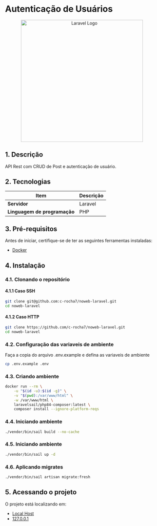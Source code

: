 # Autenticação de Usuários

<p align="center"><a href="https://laravel.com" target="_blank"><img src="https://raw.githubusercontent.com/laravel/art/master/logo-lockup/5%20SVG/2%20CMYK/1%20Full%20Color/laravel-logolockup-cmyk-red.svg" width="400" alt="Laravel Logo"></a></p>

## 1. Descrição

API Rest com CRUD de Post e autenticação de usuário.

## 2. Tecnologias

| Item                         | Descrição |
| ---------------------------- | --------- |
| **Servidor**                 | Laravel   |
| **Linguagem de programação** | PHP       |

## 3. Pré-requisitos

Antes de iniciar, certifique-se de ter as seguintes ferramentas instaladas:

-   [Docker](https://www.docker.com/)

## 4. Instalação

### 4.1. Clonando o repositório

#### 4.1.1 Caso SSH

```bash
git clone git@github.com:c-rocha7/noweb-laravel.git
cd noweb-laravel
```
#### 4.1.2 Caso HTTP

```bash
git clone https://github.com/c-rocha7/noweb-laravel.git
cd noweb-laravel
```

### 4.2. Configuração das variaveis de ambiente
Faça a copia do arquivo .env.example e defina as variaveis de ambiente

```bash
cp .env.example .env
```

### 4.3. Criando ambiente

```bash
docker run --rm \
    -u "$(id -u):$(id -g)" \
    -v "$(pwd):/var/www/html" \
    -w /var/www/html \
    laravelsail/php84-composer:latest \
    composer install --ignore-platform-reqs
```

### 4.4. Iniciando ambiente

```bash
./vendor/bin/sail build --no-cache
```

### 4.5. Iniciando ambiente

```bash
./vendor/bin/sail up -d
```

### 4.6. Aplicando migrates

```bash
./vendor/bin/sail artisan migrate:fresh
```

## 5. Acessando o projeto

O projeto está localizando em:


-   [Local Host](http://localhost)
-   [127.0.0.1](http://127.0.0.1)
